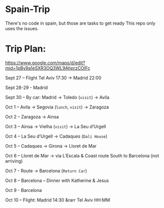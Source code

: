 # Spain-Trip
There's no code in spain, but those are tasks to get ready
This repo only uses the issues.

# Trip Plan:

https://www.google.com/maps/d/edit?mid=1pBy9a1eSXR3OQ3WL9AhprzCOlFc

Sept 27 – Flight Tel Aviv 17:30 &rarr; Madrid 22:00

Sept 28-29 - Madrid

Sept 30 – By car: Madrid &rarr; Toledo (`visit`) &rarr; Avila

Oct 1 – Avila &rarr; Segovia (`lunch`, `visit`) &rarr; Zaragoza

Oct 2 – Zaragoza &rarr; Ainsa

Oct 3 – Ainsa &rarr; Vielha (`visit`) &rarr; La Seu d’Urgell

Oct 4 – La Seu d’Urgell &rarr; Cadaques (`Dali House`)

Oct 5 – Cadaques &rarr; Girona &rarr; Lloret de Mar

Oct 6 – Lloret de Mar &rarr; via L’Escala &amp; Coast route South to Barcelona (not arriving)

Oct 7 - Route &rarr; Barcelona (`Return Car`)

Oct 8 – Barcelona – Dinner with Katherine &amp; Jesus

Oct 9 - Barcelona

Oct 10 – Flight: Madrid 14:30 &rarr Tel Aviv HH:MM
